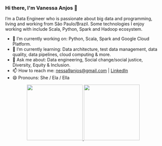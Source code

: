 ### Hi there, I'm Vanessa Anjos 👋

I’m a Data Engineer who is passionate about big data and programming, living and working from São Paulo/Brazil. Some technologies I enjoy working with include Scala, Python, Spark and Hadoop ecosystem.

- 🔭 I’m currently working on: Python, Scala, Spark and Google Cloud Platform.
- 🌱 I’m currently learning: Data architecture, test data management, data quality, data pipelines, cloud computing & more.
- 💬 Ask me about: Data engineering, Social change/social justice, Diversity, Equity & Inclusion.
- 📫 How to reach me: nessa9anjos@gmail.com | [LinkedIn](https://www.linkedin.com/in/vanessa-p-anjos/) 
- 😄 Pronouns: She / Ela / Ella 

<div align="center">
  <a href="https://github.com/vssaAnjos">
  <img height="180em" src="https://github-readme-stats.vercel.app/api?username=vssaAnjos&show_icons=true&theme=dracula&include_all_commits=true&count_private=true"/>
  <img height="180em" src="https://github-readme-stats.vercel.app/api/top-langs/?username=vssaAnjos&layout=compact&langs_count=7&theme=dracula"/>
</div>

  ## 
  <!--
  <div style="display: inline_block"><br>
  <img align="right" alt="Rafa-pic" height="150" style="border-radius:50px;" src="https://media.discordapp.net/attachments/639956127056134178/890373478988013628/Publicacoes_Instagram_1_1.png?width=676&height=676">
</div>
-->
